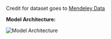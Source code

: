 Credit for dataset goes to [Mendeley Data](https://data.mendeley.com/datasets/5y9wdsg2zt/2)

**Model Architecture:**

![Model Architecture](https://github.com/AshrafZainalAbidin/ConcreteCracksTrainingAndDeployment/assets/154945805/c46e1434-a202-42ea-a71d-e5ae4405d4da)


